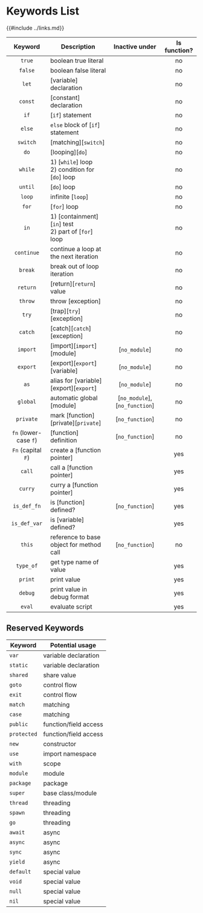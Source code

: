 Keywords List
=============

{{#include ../links.md}}

|        Keyword        | Description                                             |         Inactive under         | Is function? |
| :-------------------: | ------------------------------------------------------- | :----------------------------: | :----------: |
|        `true`         | boolean true literal                                    |                                |      no      |
|        `false`        | boolean false literal                                   |                                |      no      |
|         `let`         | [variable] declaration                                  |                                |      no      |
|        `const`        | [constant] declaration                                  |                                |      no      |
|         `if`          | [`if`] statement                                        |                                |      no      |
|        `else`         | `else` block of [`if`] statement                        |                                |      no      |
|       `switch`        | [matching][`switch`]                                    |                                |      no      |
|         `do`          | [looping][`do`]                                         |                                |      no      |
|        `while`        | 1) [`while`] loop<br/>2) condition for [`do`] loop      |                                |      no      |
|        `until`        | [`do`] loop                                             |                                |      no      |
|        `loop`         | infinite [`loop`]                                       |                                |      no      |
|         `for`         | [`for`] loop                                            |                                |      no      |
|         `in`          | 1) [containment][`in`] test<br/>2) part of [`for`] loop |                                |      no      |
|      `continue`       | continue a loop at the next iteration                   |                                |      no      |
|        `break`        | break out of loop iteration                             |                                |      no      |
|       `return`        | [return][`return`] value                                |                                |      no      |
|        `throw`        | throw [exception]                                       |                                |      no      |
|         `try`         | [trap][`try`] [exception]                               |                                |      no      |
|        `catch`        | [catch][`catch`] [exception]                            |                                |      no      |
|       `import`        | [import][`import`] [module]                             |         [`no_module`]          |      no      |
|       `export`        | [export][`export`] [variable]                           |         [`no_module`]          |      no      |
|         `as`          | alias for [variable] [export][`export`]                 |         [`no_module`]          |      no      |
|       `global`        | automatic global [module]                               | [`no_module`], [`no_function`] |      no      |
|       `private`       | mark [function] [private][`private`]                    |        [`no_function`]         |      no      |
| `fn` (lower-case `f`) | [function] definition                                   |        [`no_function`]         |      no      |
|  `Fn` (capital `F`)   | create a [function pointer]                             |                                |     yes      |
|        `call`         | call a [function pointer]                               |                                |     yes      |
|        `curry`        | curry a [function pointer]                              |                                |     yes      |
|      `is_def_fn`      | is [function] defined?                                  |        [`no_function`]         |     yes      |
|     `is_def_var`      | is [variable] defined?                                  |                                |     yes      |
|        `this`         | reference to base object for method call                |        [`no_function`]         |      no      |
|       `type_of`       | get type name of value                                  |                                |     yes      |
|        `print`        | print value                                             |                                |     yes      |
|        `debug`        | print value in debug format                             |                                |     yes      |
|        `eval`         | evaluate script                                         |                                |     yes      |


Reserved Keywords
-----------------

| Keyword     | Potential usage       |
| ----------- | --------------------- |
| `var`       | variable declaration  |
| `static`    | variable declaration  |
| `shared`    | share value           |
| `goto`      | control flow          |
| `exit`      | control flow          |
| `match`     | matching              |
| `case`      | matching              |
| `public`    | function/field access |
| `protected` | function/field access |
| `new`       | constructor           |
| `use`       | import namespace      |
| `with`      | scope                 |
| `module`    | module                |
| `package`   | package               |
| `super`     | base class/module     |
| `thread`    | threading             |
| `spawn`     | threading             |
| `go`        | threading             |
| `await`     | async                 |
| `async`     | async                 |
| `sync`      | async                 |
| `yield`     | async                 |
| `default`   | special value         |
| `void`      | special value         |
| `null`      | special value         |
| `nil`       | special value         |
